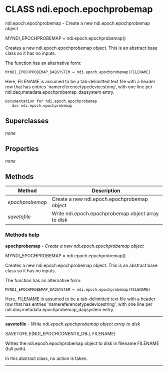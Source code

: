 # CLASS ndi.epoch.epochprobemap

  ndi.epoch.epochprobemap - Create a new ndi.epoch.epochprobemap object
 
  MYNDI_EPOCHPROBEMAP = ndi.epoch.epochprobemap()
 
  Creates a new ndi.epoch.epochprobemap object. This is an abstract
  base class so it has no inputs.
 
  The function has an alternative form:
 
    MYNDI_EPOCHPROBEMAP_DAQSYSTEM = ndi.epoch.epochprobemap(FILENAME)
 
  Here, FILENAME is assumed to be a tab-delimitted text file with a header row
  that has entries 'name<tab>reference<tab>type<tab>devicestring<tab>', with
  one line per ndi.daq.metadata.epochprobemap_daqsystem entry.

    Documentation for ndi.epoch.epochprobemap
       doc ndi.epoch.epochprobemap

## Superclasses
*none*

## Properties

*none*


## Methods 

| Method | Description |
| --- | --- |
| *epochprobemap* | Create a new ndi.epoch.epochprobemap object |
| *savetofile* | Write ndi.epoch.epochprobemap object array to disk |


### Methods help 

**epochprobemap** - *Create a new ndi.epoch.epochprobemap object*

MYNDI_EPOCHPROBEMAP = ndi.epoch.epochprobemap()
 
  Creates a new ndi.epoch.epochprobemap object. This is an abstract
  base class so it has no inputs.
 
  The function has an alternative form:
 
    MYNDI_EPOCHPROBEMAP_DAQSYSTEM = ndi.epoch.epochprobemap(FILENAME)
 
  Here, FILENAME is assumed to be a tab-delimitted text file with a header row
  that has entries 'name<tab>reference<tab>type<tab>devicestring<tab>', with
  one line per ndi.daq.metadata.epochprobemap_daqsystem entry.


---

**savetofile** - *Write ndi.epoch.epochprobemap object array to disk*

SAVETOFILE(NDI_EPOCHCONENTS_OBJ, FILENAME)
 
   Writes the ndi.epoch.epochprobemap object to disk in filename FILENAME (full path).
 
   In this abstract class, no action is taken.


---

